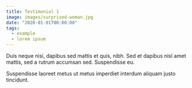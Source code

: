 ```yaml
---
title: Testimonial 1
image: images/surprised-woman.jpg
date: "2020-01-01T00:00:00"
tags:
  - example
  - lorem ipsum
---
```

Duis neque nisi, dapibus sed mattis et quis, nibh. Sed et dapibus nisl amet
mattis, sed a rutrum accumsan sed. Suspendisse eu.
<!-- more -->
Suspendisse laoreet metus ut metus imperdiet interdum aliquam justo tincidunt.
